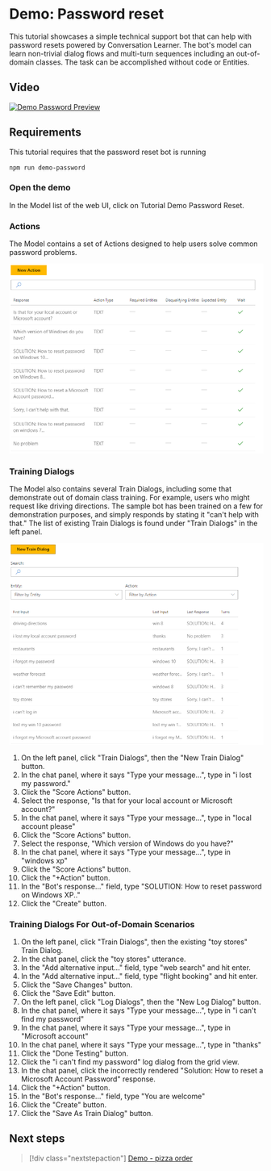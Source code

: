# Demo: Password reset
This tutorial showcases a simple technical support bot that can help with password resets powered by Conversation Learner. The bot's model can learn non-trivial dialog flows and multi-turn sequences including an out-of-domain classes. The task can be accomplished without code or Entities.

## Video

[![Demo Password Preview](https://aka.ms/cl_Tutorial_v3_DemoPassword_Preview)](https://aka.ms/cl_Tutorial_v3_DemoPassword)

## Requirements
This tutorial requires that the password reset bot is running

	npm run demo-password

### Open the demo

In the Model list of the web UI, click on Tutorial Demo Password Reset. 

### Actions

The Model contains a set of Actions designed to help users solve common password problems.

![](../media/tutorial_pw_reset_actions.PNG)

### Training Dialogs

The Model also contains several Train Dialogs, including some that demonstrate out of domain class training. For example, users who might request like driving directions. The sample bot has been trained on a few for demonstration purposes, and simply responds by stating it "can't help with that." The list of existing Train Dialogs is found under "Train Dialogs" in the left panel.

![](../media/tutorial_pw_reset_entities.PNG)

1. On the left panel, click "Train Dialogs", then the "New Train Dialog" button.
2. In the chat panel, where it says "Type your message...", type in "i lost my password."
3. Click the "Score Actions" button.
4. Select the response, "Is that for your local account or Microsoft account?"
5. In the chat panel, where it says "Type your message...", type in "local account please"
6. Click the "Score Actions" button.
7. Select the response, "Which version of Windows do you have?"
8. In the chat panel, where it says "Type your message...", type in "windows xp"
9. Click the "Score Actions" button.
10. Click the "+Action" button.
11. In the "Bot's response..." field, type "SOLUTION: How to reset password on Windows XP.."
12. Click the "Create" button.

### Training Dialogs For Out-of-Domain Scenarios

1. On the left panel, click "Train Dialogs", then the existing "toy stores" Train Dialog.
2. In the chat panel, click the "toy stores" utterance.
3. In the "Add alternative input..." field, type "web search" and hit enter.
4. In the "Add alternative input..." field, type "flight booking" and hit enter.
5. Click the "Save Changes" button.
6. Click the "Save Edit" button.
7. On the left panel, click "Log Dialogs", then the "New Log Dialog" button.
8. In the chat panel, where it says "Type your message...", type in "i can't find my password"
9. In the chat panel, where it says "Type your message...", type in "Microsoft account"
10. In the chat panel, where it says "Type your message...", type in "thanks"
11. Click the "Done Testing" button.
12. Click the "i can't find my password" log dialog from the grid view.
13. In the chat panel, click the incorrectly rendered "Solution: How to reset a Microsoft Account Password" response.
14. Click the "+Action" button.
15. In the "Bot's response..." field, type "You are welcome"
16. Click the "Create" button.
17. Click the "Save As Train Dialog" button.

## Next steps

> [!div class="nextstepaction"]
> [Demo - pizza order](./demo-pizza-order.md)
